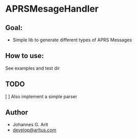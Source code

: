 # APRSMesageHandler

## Goal:

* Simple lib to generate different types of APRS Messages

## How to use:

See examples and test dir


## TODO

[ ] Also implement a simple parser

## Author

* Johannes G.  Arlt
* develop@arltus.com


